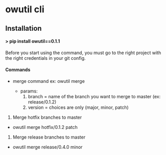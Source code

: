 # owutil cli
## Installation

#### > pip install owutil==0.1.1

Before you start using the command, you must go to the right project with the right credentials in your git config.

#### Commands
- merge command
  ex: owutil merge <branch> <version>
  - params:
    1. branch = name of the branch you want to merge to master (ex: release/0.1.2)
    2. version = choices are only (major, minor, patch)


1. Merge hotfix branches to master
  - owutil merge hotfix/0.1.2 patch

1. Merge release branches to master
  - owutil merge release/0.4.0 minor
